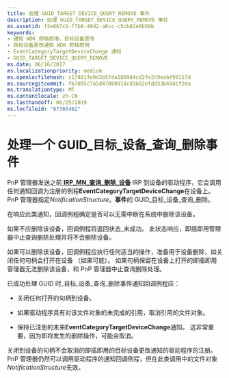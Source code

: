 ```yaml
---
title: 处理 GUID_TARGET_DEVICE_QUERY_REMOVE 事件
description: 处理 GUID_TARGET_DEVICE_QUERY_REMOVE 事件
ms.assetid: f3e867c5-f7b8-40d2-a6cc-c5cb82e0b59b
keywords:
- 通知 WDK 即插即用，目标设备更改
- 目标设备更改通知 WDK 即插即用
- EventCategoryTargetDeviceChange 通知
- GUID_TARGET_DEVICE_QUERY_REMOVE
ms.date: 06/16/2017
ms.localizationpriority: medium
ms.openlocfilehash: c17401fe0d3b5fda1889d4cd2fe2c9eabf99157d
ms.sourcegitcommit: fb7d95c7a5d47860918cd3602efdd33b69dcf2da
ms.translationtype: MT
ms.contentlocale: zh-CN
ms.lasthandoff: 06/25/2019
ms.locfileid: "67365462"
---
```

# <a name="handling-a-guidtargetdevicequeryremove-event"></a>处理一个 GUID\_目标\_设备\_查询\_删除事件





PnP 管理器发送之前[ **IRP\_MN\_查询\_删除\_设备**](https://docs.microsoft.com/windows-hardware/drivers/kernel/irp-mn-query-remove-device) IRP 到设备的驱动程序，它会调用任何通知回调为注册的例程**EventCategoryTargetDeviceChange**在设备上。 PnP 管理器指定*NotificationStructure*。**事件**的 GUID\_目标\_设备\_查询\_删除。

在响应此类通知，回调例程确定是否可以无需中断在系统中删除该设备。

如果不应删除该设备，回调例程将返回状态\_未成功。 此状态响应，即插即用管理器中止查询删除处理并将不会删除设备。

如果可以删除该设备，回调例程应执行任何适当的操作，准备用于设备删除，如关闭任何句柄会打开在设备 （如果可能）。 如果句柄保留在设备上打开的即插即用管理器无法删除该设备，和 PnP 管理器中止查询删除处理。

已成功处理 GUID 时\_目标\_设备\_查询\_删除事件通知回调例程应：

-   关闭任何打开的句柄到设备。

-   如果驱动程序具有对该文件对象的未完成的引用，取消引用的文件对象。

-   保持已注册的未来**EventCategoryTargetDeviceChange**通知。 这非常重要，因为即将发生的删除操作，可能会取消。

关闭到设备的句柄不会取消的即插即用的目标设备更改通知的驱动程序的注册。 PnP 管理器仍然可以调用驱动程序的通知回调例程，但在此类调用中的文件对象*NotificationStructure*无效。

 

 




